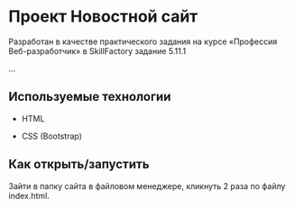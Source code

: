 # Проект Новостной сайт

Разработан в качестве практического задания на курсе «Профессия Веб-разработчик» 
в SkillFactory задание 5.11.1

…


## Используемые технологии

* HTML

* CSS (Bootstrap)



## Как открыть/запустить

Зайти в папку сайта в файловом менеджере, кликнуть 2 раза по файлу index.html.